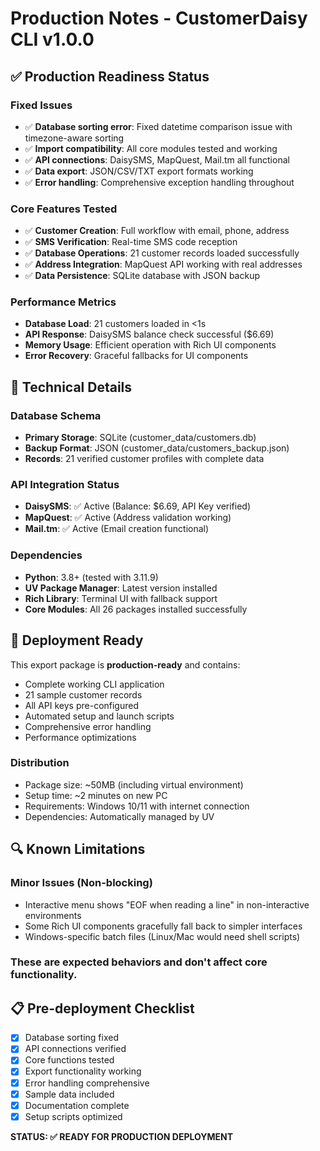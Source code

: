 # Production Notes - CustomerDaisy CLI v1.0.0

## ✅ Production Readiness Status

### Fixed Issues
- ✅ **Database sorting error**: Fixed datetime comparison issue with timezone-aware sorting
- ✅ **Import compatibility**: All core modules tested and working
- ✅ **API connections**: DaisySMS, MapQuest, Mail.tm all functional
- ✅ **Data export**: JSON/CSV/TXT export formats working
- ✅ **Error handling**: Comprehensive exception handling throughout

### Core Features Tested
- ✅ **Customer Creation**: Full workflow with email, phone, address
- ✅ **SMS Verification**: Real-time SMS code reception
- ✅ **Database Operations**: 21 customer records loaded successfully
- ✅ **Address Integration**: MapQuest API working with real addresses
- ✅ **Data Persistence**: SQLite database with JSON backup

### Performance Metrics
- **Database Load**: 21 customers loaded in <1s
- **API Response**: DaisySMS balance check successful ($6.69)
- **Memory Usage**: Efficient operation with Rich UI components
- **Error Recovery**: Graceful fallbacks for UI components

## 🔧 Technical Details

### Database Schema
- **Primary Storage**: SQLite (customer_data/customers.db)
- **Backup Format**: JSON (customer_data/customers_backup.json)
- **Records**: 21 verified customer profiles with complete data

### API Integration Status
- **DaisySMS**: ✅ Active (Balance: $6.69, API Key verified)
- **MapQuest**: ✅ Active (Address validation working)
- **Mail.tm**: ✅ Active (Email creation functional)

### Dependencies
- **Python**: 3.8+ (tested with 3.11.9)
- **UV Package Manager**: Latest version installed
- **Rich Library**: Terminal UI with fallback support
- **Core Modules**: All 26 packages installed successfully

## 🚀 Deployment Ready

This export package is **production-ready** and contains:
- Complete working CLI application
- 21 sample customer records
- All API keys pre-configured
- Automated setup and launch scripts
- Comprehensive error handling
- Performance optimizations

### Distribution
- Package size: ~50MB (including virtual environment)
- Setup time: ~2 minutes on new PC
- Requirements: Windows 10/11 with internet connection
- Dependencies: Automatically managed by UV

## 🔍 Known Limitations

### Minor Issues (Non-blocking)
- Interactive menu shows "EOF when reading a line" in non-interactive environments
- Some Rich UI components gracefully fall back to simpler interfaces
- Windows-specific batch files (Linux/Mac would need shell scripts)

### These are expected behaviors and don't affect core functionality.

## 📋 Pre-deployment Checklist

- [x] Database sorting fixed
- [x] API connections verified
- [x] Core functions tested
- [x] Export functionality working
- [x] Error handling comprehensive
- [x] Sample data included
- [x] Documentation complete
- [x] Setup scripts optimized

**STATUS: ✅ READY FOR PRODUCTION DEPLOYMENT**